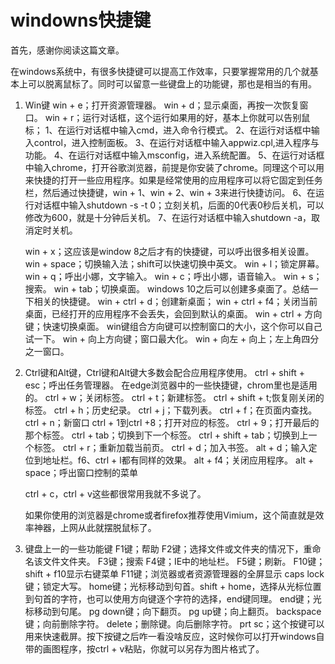 # windowns快捷键

首先，感谢你阅读这篇文章。

在windows系统中，有很多快捷键可以提高工作效率，只要掌握常用的几个就基本上可以脱离鼠标了。同时可以留意一些键盘上的功能键，那也是相当的有用。

1. Win键
   win + e；打开资源管理器。
   win + d；显示桌面，再按一次恢复窗口。
   win + r；运行对话框，这个运行如果用的好，基本上你就可以告别鼠标；
   1、在运行对话框中输入cmd，进入命令行模式。
   2、在运行对话框中输入control，进入控制面板。
   3、在运行对话框中输入appwiz.cpl,进入程序与功能。
   4、在运行对话框中输入msconfig，进入系统配置。
   5、在运行对话框中输入chrome，打开谷歌浏览器，前提是你安装了chrome。同理这个可以用来快捷的打开一些应用程序。如果是经常使用的应用程序可以将它固定到任务栏，然后通过快捷键，win + 1、win + 2、win + 3来进行快捷访问。
   6、在运行对话框中输入shutdown -s -t 0；立刻关机，后面的0代表0秒后关机，可以修改为600，就是十分钟后关机。
   7、在运行对话框中输入shutdown -a，取消定时关机。

   win + x；这应该是window 8之后才有的快捷键，可以呼出很多相关设置。
   win + space；切换输入法；shift可以快速切换中英文。
   win + l；锁定屏幕。
   win + q；呼出小娜，文字输入。
   win + c；呼出小娜，语音输入。
   win + s；搜索。
   win + tab；切换桌面。
   windows 10之后可以创建多桌面了。总结一下相关的快捷键。
   win + ctrl + d；创建新桌面；
   win + ctrl + f4；关闭当前桌面，已经打开的应用程序不会丢失，会回到默认的桌面。
   win + ctrl + 方向键；快速切换桌面。
   win键组合方向键可以控制窗口的大小，这个你可以自己试一下。
   win + 向上方向键；窗口最大化。
   win + 向左 + 向上；左上角四分之一窗口。

2. Ctrl键和Alt键，Ctrl键和Alt键大多数会配合应用程序使用。
   ctrl + shift + esc；呼出任务管理器。
   在edge浏览器中的一些快捷键，chrom里也是适用的。
   ctrl + w；关闭标签。
   ctrl + t；新建标签。
   ctrl + shift + t;恢复刚关闭的标签。
   ctrl + h；历史纪录。
   ctrl + j；下载列表。
   ctrl + f；在页面内查找。
   ctrl + n；新窗口
   ctrl + 1到ctrl +8；打开对应的标签。
   ctrl + 9；打开最后的那个标签。
   ctrl + tab；切换到下一个标签。
   ctrl + shift + tab；切换到上一个标签。
   ctrl + r；重新加载当前页。
   ctrl + d；加入书签。
   alt + d；输入定位到地址栏。f6、ctrl + l都有同样的效果。
   alt + f4；关闭应用程序。
   alt + space；呼出窗口控制的菜单

   ctrl + c，ctrl + v这些都很常用我就不多说了。

   如果你使用的浏览器是chrome或者firefox推荐使用Vimium，这个简直就是效率神器，上网从此就摆脱鼠标了。

3. 键盘上一的一些功能键
   F1键；帮助
   F2键；选择文件或文件夹的情况下，重命名该文件文件夹。
   F3键；搜索
   F4键；IE中的地址栏。
   F5键；刷新。
   F10键；shift + f10显示右键菜单
   F11键；浏览器或者资源管理器的全屏显示
   caps lock键；锁定大写。
   home键；光标移动到句首。shift + home，选择从光标位置到句首的字符，也可以使用方向键逐个字符的选择，end键同理。
   end键；光标移动到句尾。
   pg down键；向下翻页。
   pg up键；向上翻页。
   backspace键；向前删除字符。
   delete；删除键。向后删除字符。
   prt sc；这个按键可以用来快速截屏。按下按键之后咋一看没啥反应，这时候你可以打开windows自带的画图程序，按ctrl + v粘贴，你就可以另存为图片格式了。